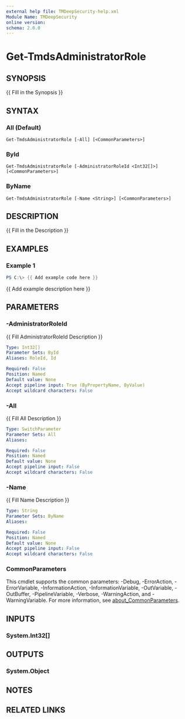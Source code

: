 ```yaml
---
external help file: TMDeepSecurity-help.xml
Module Name: TMDeepSecurity
online version:
schema: 2.0.0
---
```


# Get-TmdsAdministratorRole

## SYNOPSIS
{{ Fill in the Synopsis }}

## SYNTAX

### All (Default)
```
Get-TmdsAdministratorRole [-All] [<CommonParameters>]
```

### ById
```
Get-TmdsAdministratorRole [-AdministratorRoleId <Int32[]>] [<CommonParameters>]
```

### ByName
```
Get-TmdsAdministratorRole [-Name <String>] [<CommonParameters>]
```

## DESCRIPTION
{{ Fill in the Description }}

## EXAMPLES

### Example 1
```powershell
PS C:\> {{ Add example code here }}
```

{{ Add example description here }}

## PARAMETERS

### -AdministratorRoleId
{{ Fill AdministratorRoleId Description }}

```yaml
Type: Int32[]
Parameter Sets: ById
Aliases: RoleId, Id

Required: False
Position: Named
Default value: None
Accept pipeline input: True (ByPropertyName, ByValue)
Accept wildcard characters: False
```

### -All
{{ Fill All Description }}

```yaml
Type: SwitchParameter
Parameter Sets: All
Aliases:

Required: False
Position: Named
Default value: None
Accept pipeline input: False
Accept wildcard characters: False
```

### -Name
{{ Fill Name Description }}

```yaml
Type: String
Parameter Sets: ByName
Aliases:

Required: False
Position: Named
Default value: None
Accept pipeline input: False
Accept wildcard characters: False
```

### CommonParameters
This cmdlet supports the common parameters: -Debug, -ErrorAction, -ErrorVariable, -InformationAction, -InformationVariable, -OutVariable, -OutBuffer, -PipelineVariable, -Verbose, -WarningAction, and -WarningVariable. For more information, see [about_CommonParameters](http://go.microsoft.com/fwlink/?LinkID=113216).

## INPUTS

### System.Int32[]

## OUTPUTS

### System.Object
## NOTES

## RELATED LINKS
